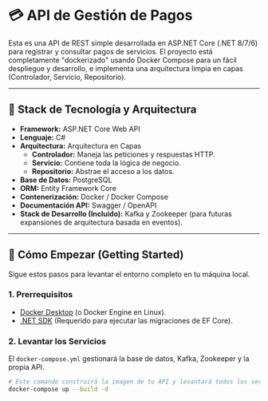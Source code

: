 # 💳 API de Gestión de Pagos

Esta es una API de REST simple desarrollada en ASP.NET Core (.NET 8/7/6) para registrar y consultar pagos de servicios. El proyecto está completamente "dockerizado" usando Docker Compose para un fácil despliegue y desarrollo, e implementa una arquitectura limpia en capas (Controlador, Servicio, Repositorio).

---

## 🚀 Stack de Tecnología y Arquitectura

* **Framework:** ASP.NET Core Web API
* **Lenguaje:** C#
* **Arquitectura:** Arquitectura en Capas
    * **Controlador:** Maneja las peticiones y respuestas HTTP.
    * **Servicio:** Contiene toda la lógica de negocio.
    * **Repositorio:** Abstrae el acceso a los datos.
* **Base de Datos:** PostgreSQL
* **ORM:** Entity Framework Core
* **Contenerización:** Docker / Docker Compose
* **Documentación API:** Swagger / OpenAPI
* **Stack de Desarrollo (Incluido):** Kafka y Zookeeper (para futuras expansiones de arquitectura basada en eventos).



---

## 🏁 Cómo Empezar (Getting Started)

Sigue estos pasos para levantar el entorno completo en tu máquina local.

### 1. Prerrequisitos

* [Docker Desktop](https://www.docker.com/products/docker-desktop/) (o Docker Engine en Linux).
* [.NET SDK](https://dotnet.microsoft.com/en-us/download) (Requerido para ejecutar las migraciones de EF Core).

### 2. Levantar los Servicios

El `docker-compose.yml` gestionará la base de datos, Kafka, Zookeeper y la propia API.

```bash
# Este comando construirá la imagen de tu API y levantará todos los servicios
docker-compose up --build -d
